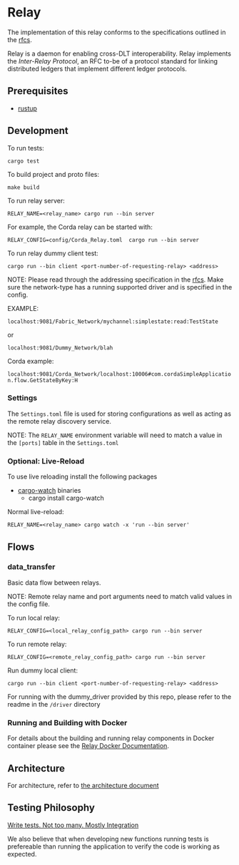 <!--
 Copyright IBM Corp. All Rights Reserved.

 SPDX-License-Identifier: CC-BY-4.0
 -->
# Relay

The implementation of this relay conforms to the specifications outlined in the [rfcs](../../rfcs).

Relay is a daemon for enabling cross-DLT interoperability. Relay implements the *Inter-Relay Protocol*, an RFC to-be of a protocol standard for linking distributed ledgers that implement different ledger protocols. 

## Prerequisites

- [rustup](https://www.rust-lang.org/tools/install)

## Development

To run tests:

`cargo test`

To build project and proto files:

`make build`

To run relay server:

`RELAY_NAME=<relay_name> cargo run --bin server`

For example, the Corda relay can be started with:

`RELAY_CONFIG=config/Corda_Relay.toml  cargo run --bin server`

To run relay dummy client test:

`cargo run --bin client <port-number-of-requesting-relay> <address>`

NOTE: Please read through the addressing specification in the [rfcs](../../rfcs/formats/addressing.md). Make sure the network-type has a running supported driver and is specified in the config.

EXAMPLE:

`localhost:9081/Fabric_Network/mychannel:simplestate:read:TestState`

or

`localhost:9081/Dummy_Network/blah`

Corda example:

`localhost:9081/Corda_Network/localhost:10006#com.cordaSimpleApplication.flow.GetStateByKey:H`

### Settings

The `Settings.toml` file is used for storing configurations as well as acting as the remote relay discovery service.

NOTE: The `RELAY_NAME` environment variable will need to match a value in the `[ports]` table in the `Settings.toml`

### Optional: Live-Reload
To use live reloading install the following packages

- [cargo-watch](https://github.com/passcod/cargo-watch) binaries
  - cargo install cargo-watch

Normal live-reload:

`RELAY_NAME=<relay_name> cargo watch -x 'run --bin server'`

## Flows

### data_transfer

Basic data flow between relays.

NOTE: Remote relay name and port arguments need to match valid values in the config file.

To run local relay:

`RELAY_CONFIG=<local_relay_config_path> cargo run --bin server`

To run remote relay:

`RELAY_CONFIG=<remote_relay_config_path> cargo run --bin server`

Run dummy local client:

`cargo run --bin client <port-number-of-requesting-relay> <address>`

For running with the dummy_driver provided by this repo, please refer to the readme in the `/driver` directory


### Running and Building with Docker

For details about the building and running relay components in Docker container please see the [Relay Docker Documentation](relay-docker.md).

## Architecture

For architecture, refer to [the architecture document](./architecture.md)

## Testing Philosophy

[Write tests. Not too many. Mostly Integration](https://kentcdodds.com/blog/write-tests)

We also believe that when developing new functions running tests is prefereable than running the application to verify the code is working as expected.
